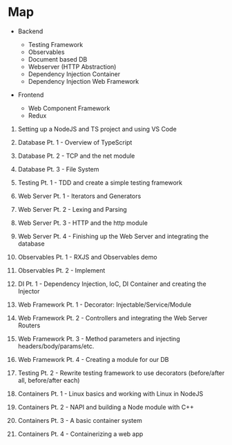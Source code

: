 # Map

- Backend
  - Testing Framework
  - Observables
  - Document based DB
  - Webserver (HTTP Abstraction)
  - Dependency Injection Container
  - Dependency Injection Web Framework

- Frontend
  - Web Component Framework
  - Redux



1. Setting up a NodeJS and TS project and using VS Code

2. Database Pt. 1 - Overview of TypeScript
3. Database Pt. 2 - TCP and the net module
4. Database Pt. 3 - File System

5. Testing Pt. 1 - TDD and create a simple testing framework

6. Web Server Pt. 1 - Iterators and Generators
7. Web Server Pt. 2 - Lexing and Parsing
8. Web Server Pt. 3 - HTTP and the http module
9. Web Server Pt. 4 - Finishing up the Web Server and integrating the database

10. Observables Pt. 1 - RXJS and Observables demo
11. Observables Pt. 2 - Implement

12. DI Pt. 1 - Dependency Injection, IoC, DI Container and creating the Injector 

14. Web Framework Pt. 1 - Decorator: Injectable/Service/Module
15. Web Framework Pt. 2 - Controllers and integrating the Web Server Routers
16. Web Framework Pt. 3 - Method parameters and injecting headers/body/params/etc.
17. Web Framework Pt. 4 - Creating a module for our DB

18. Testing Pt. 2 - Rewrite testing framework to use decorators (before/after all, before/after each)

19. Containers Pt. 1 - Linux basics and working with Linux in NodeJS
20. Containers Pt. 2 - NAPI and building a Node module with C++
20. Containers Pt. 3 - A basic container system
21. Containers Pt. 4 - Containerizing a web app

